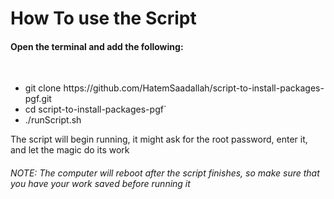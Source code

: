 # How To use the Script

<h4>Open the terminal and add the following: </h4>
<br />
<p> <ul> <li>git clone https://github.com/HatemSaadallah/script-to-install-packages-pgf.git</li> <li>cd script-to-install-packages-pgf`
  </li> <li>./runScript.sh</li></ul> </p>

<p>The script will begin running, it might ask for the root password, enter it, and let the magic do its work</p>

<h6>NOTE: The computer will reboot after the script finishes, so make sure that you have your work saved before running it</h6>
